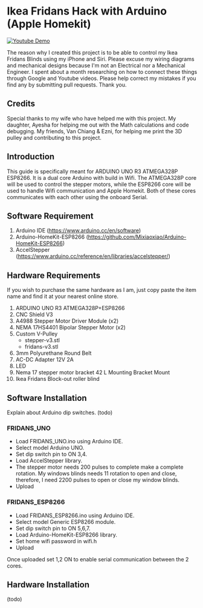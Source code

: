 # Ikea Fridans Hack with Arduino (Apple Homekit)

[![Youtube Demo](http://img.youtube.com/vi/XIoDY6GLLso/0.jpg)](http://www.youtube.com/watch?v=XIoDY6GLLso)

The reason why I created this project is to be able to control my Ikea Fridans Blinds using my iPhone and Siri. Please excuse my wiring diagrams and mechanical designs because I'm not an Electrical nor a Mechanical Engineer. I spent about a month researching on how to connect these things through Google and Youtube videos. Please help correct my mistakes if you find any by submitting pull requests. Thank you.

## Credits
Special thanks to my wife who have helped me with this project. My daughter, Ayesha for helping me out with the Math calculations and code debugging. My friends, Van Chiang & Ezni, for helping me print the 3D pulley and contributing to this project.

## Introduction
This guide is specifically meant for ARDUINO UNO R3 ATMEGA328P ESP8266. It is a dual core Arduino with build in Wifi. The ATMEGA328P core will be used to control the stepper motors, while the ESP8266 core will be used to handle Wifi communication and Apple Homekit. Both of these cores communicates with each other using the onboard Serial.

## Software Requirement
1. Arduino IDE (https://www.arduino.cc/en/software)
2. Arduino-HomeKit-ESP8266 (https://github.com/Mixiaoxiao/Arduino-HomeKit-ESP8266)
3. AccelStepper (https://www.arduino.cc/reference/en/libraries/accelstepper/)

## Hardware Requirements
If you wish to purchase the same hardware as I am, just copy paste the item name and find it at your nearest online store.
1. ARDUINO UNO R3 ATMEGA328P+ESP8266
2. CNC Shield V3
3. A4988 Stepper Motor Driver Module (x2)
4. NEMA 17HS4401 Bipolar Stepper Motor (x2)
5. Custom V-Pulley
    - stepper-v3.stl
    - fridans-v3.stl
6. 3mm Polyurethane Round Belt 
7. AC-DC Adapter 12V 2A
8. LED
9. Nema 17 stepper motor bracket 42 L Mounting Bracket Mount
10. Ikea Fridans Block-out roller blind
 
## Software Installation
Explain about Arduino dip switches. (todo) 

### FRIDANS_UNO
- Load FRIDANS_UNO.ino using Arduino IDE.
- Select model Arduino UNO.
- Set dip switch pin to ON 3,4.
- Load AccelStepper library.
- The stepper motor needs 200 pulses to complete make a complete rotation. My windows blinds needs 11 rotation to open and close, therefore, I need 2200 pulses to open or close my window blinds.
- Upload

### FRIDANS_ESP8266
- Load FRIDANS_ESP8266.ino using Arduino IDE.
- Select model Generic ESP8266 module.
- Set dip switch pin to ON 5,6,7.
- Load Arduino-HomeKit-ESP8266 library.
- Set home wifi password in wifi.h
- Upload

Once uploaded set 1,2 ON to enable serial communication between the 2 cores.

## Hardware Installation
(todo)
